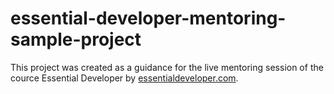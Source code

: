 # essential-developer-mentoring-sample-project

This project was created as a guidance for the live mentoring session of the cource Essential Developer by [essentialdeveloper.com](https://www.essentialdeveloper.com). 
